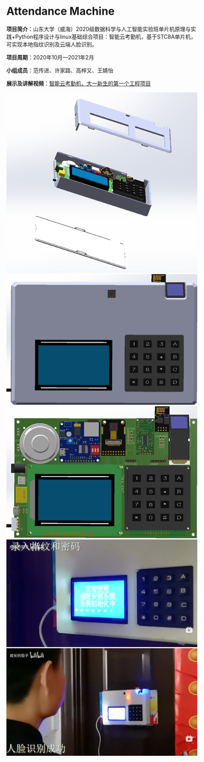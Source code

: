# Attendance Machine

**项目简介**：山东大学（威海）2020级数据科学与人工智能实验班单片机原理与实践+Python程序设计与linux基础综合项目：智能云考勤机，基于STC8A单片机，可实现本地指纹识别及云端人脸识别。

**项目周期**：2020年10月—2021年2月

**小组成员**：范传进、许家路、高梓又、王婧怡

**展示及讲解视频**：[智能云考勤机，大一新生的第一个工程项目](https://www.bilibili.com/video/BV16N41197cr/)

<img src="./images/3Dmodel.png" alt="map" width = "500"/>

<img src="./images/3Dmodel_front.png" alt="map" width = "500"/>

<img src="./images/3Dmodel_back.png" alt="map" width = "500"/>

<img src="./images/working1.png" alt="map" width = "500"/>

<img src="./images/working2.png" alt="map" width = "500"/>
